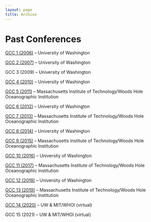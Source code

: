 ```yaml
---
layout: page
title: Archive
---
```


# Past Conferences
[GCC 1 (2006)](http://gradclimateconf.mit.edu/wp-content/uploads/2015/04/GCC1Program.pdf) – University of Washington


[GCC 2 (2007)](https://web.archive.org/web/20100625070734/http://students.washington.edu/bsmoliak/gcc/Welcome.html) – University of Washington

GCC 3 (2009) – University of Washington

[GCC 4 (2010)](https://web.archive.org/web/20110705125846/http://staff.washington.edu/smbush/GCC/Home.html) – University of Washington

[GCC 5 (2011)](http://gradclimateconf.mit.edu/gcc2011/) – Massachusetts Institute of Technology/Woods Hole Oceanographic Institution

[GCC 6 (2012)](https://atmos.washington.edu/gcc/2012/gcc-old/GCC_Home.html) – University of Washington

[GCC 7 (2013)](http://gradclimateconf.mit.edu/gcc2013/) – Massachusetts Institute of Technology/Woods Hole Oceanographic Institution

[GCC 8 (2014)](http://www.atmos.washington.edu/gcc/2014/) – University of Washington

[GCC 9 (2015)](http://gradclimateconf.mit.edu/gcc2015/) – Massachusetts Institute of Technology/Woods Hole Oceanographic Institution

[GCC 10 (2016)](http://www.atmos.washington.edu/gcc/2016/gcc2016web/) – University of Washington

[GCC 11 (2017)](http://gradclimateconf.mit.edu/gcc2017/) – Massachusetts Institute of Technology/Woods Hole Oceanographic Institution

[GCC 12 (2018)](https://graduateclimateconference2018.weebly.com/) – University of Washington

[GCC 13 (2019)](http://gradclimateconf.mit.edu/) – Massachusetts Institute of Technology/Woods Hole Oceanographic Institution

[GCC 14 (2020)](https://2020gcc.weebly.com) – UW & MIT/WHOI (virtual)

GCC 15 (2021) – UW & MIT/WHOI (virtual)